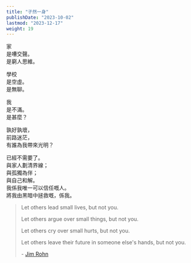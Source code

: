 ```yaml
---
title: "孑然一身"
publishDate: "2023-10-02"
lastmod: "2023-12-17"
weight: 19
---
```


家<br/>
是嘈交聲。<br/>
是窮人思維。<br/>

學校<br/>
是空虛。<br/>
是無聊。<br/>

我<br/>
是不滿。<br/>
是甚麼？<br/>

孰好孰壞，<br/>
前路迷茫，<br/>
有誰為我帶來光明？<br/>

已經不需要了。<br/>
與家人劃清界線；<br/>
與孤獨為伴；<br/>
與自己和解。<br/>
我係我唯一可以信任嘅人。<br/>
將我由黑暗中拯救嘅，係我。<br/>

> Let others lead small lives, but not you.
>
> Let others argue over small things, but not you.
>
> Let others cry over small hurts, but not you.
>
> Let others leave their future in someone else's hands, but not you.
>
> \- [Jim Rohn](https://www.goodreads.com/quotes/238071-let-others-lead-small-lives-but-not-you-let-others)
